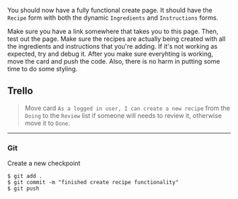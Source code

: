 You should now have a fully functional create page. It should have the `Recipe` form with both the dynamic `Ingredients` and `Instructions` forms.

Make sure you have a link somewhere that takes you to this page. Then, test out the page. Make sure the recipes are actually being created with all the ingredients and instructions that you're adding. If it's not working as expected, try and debug it. After you make sure everyhting is working, move the card and push the code. Also, there is no harm in putting some time to do some styling.


## Trello
> Move card `As a logged in user, I can create a new recipe` from the `Doing` to the `Review` list if someone will needs to review it, otherwise move it to `Done`.
___

### Git

Create a new checkpoint

```shell
$ git add .
$ git commit -m "finished create recipe functionality"
$ git push
```
